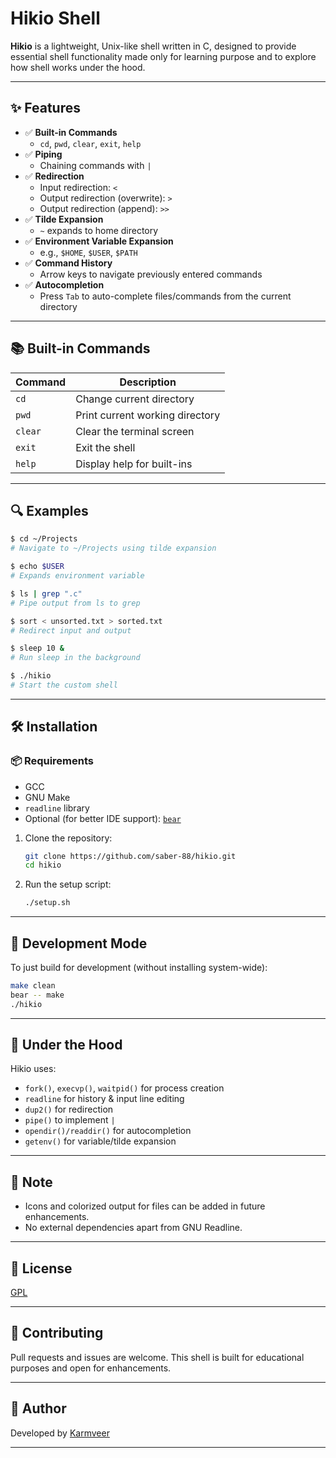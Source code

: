 #  Hikio Shell

**Hikio** is a lightweight, Unix-like shell written in C, designed to provide essential shell functionality made only for learning purpose and to explore how shell works under the hood.

---

## ✨ Features

- ✅ **Built-in Commands**
  - `cd`, `pwd`, `clear`, `exit`, `help`
- ✅ **Piping**
  - Chaining commands with `|`
- ✅ **Redirection**
  - Input redirection: `<`
  - Output redirection (overwrite): `>`
  - Output redirection (append): `>>`
- ✅ **Tilde Expansion**
  - `~` expands to home directory
- ✅ **Environment Variable Expansion**
  - e.g., `$HOME`, `$USER`, `$PATH`
- ✅ **Command History**
  - Arrow keys to navigate previously entered commands
- ✅ **Autocompletion**
  - Press `Tab` to auto-complete files/commands from the current directory

---

## 📚 Built-in Commands

| Command | Description                      |
|---------|----------------------------------|
| `cd`    | Change current directory         |
| `pwd`   | Print current working directory  |
| `clear` | Clear the terminal screen        |
| `exit`  | Exit the shell                   |
| `help`  | Display help for built-ins       |

---

## 🔍 Examples

```bash
$ cd ~/Projects
# Navigate to ~/Projects using tilde expansion

$ echo $USER
# Expands environment variable

$ ls | grep ".c"
# Pipe output from ls to grep

$ sort < unsorted.txt > sorted.txt
# Redirect input and output

$ sleep 10 &
# Run sleep in the background

$ ./hikio
# Start the custom shell
```

---

## 🛠 Installation

### 📦 Requirements
- GCC
- GNU Make
- `readline` library
- Optional (for better IDE support): [`bear`](https://github.com/rizsotto/Bear)

1. Clone the repository:
   ```bash
   git clone https://github.com/saber-88/hikio.git
   cd hikio
   ```

2. Run the setup script:
   ```bash
   ./setup.sh
   ```


---

## 🧪 Development Mode

To just build for development (without installing system-wide):

```bash
make clean
bear -- make
./hikio
```

---

## 🧠 Under the Hood

Hikio uses:
- `fork()`, `execvp()`, `waitpid()` for process creation
- `readline` for history & input line editing
- `dup2()` for redirection
- `pipe()` to implement `|`
- `opendir()/readdir()` for autocompletion
- `getenv()` for variable/tilde expansion

---

## 📌 Note

- Icons and colorized output for files can be added in future enhancements.
- No external dependencies apart from GNU Readline.

---

## 📜 License

[GPL](LICENSE)

---

## 🤝 Contributing

Pull requests and issues are welcome. This shell is built for educational purposes and open for enhancements.

---

## 👤 Author

Developed by [Karmveer](https://github.com/saber-88)

---